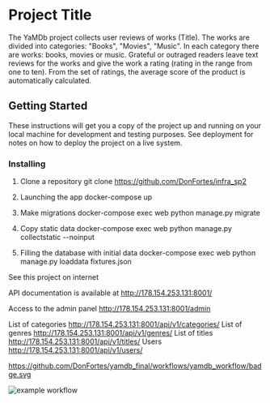 

# Project Title

The YaMDb project collects user reviews of works (Title). The works are divided into categories: "Books", "Movies", "Music". In each category there are works: books, movies or music. Grateful or outraged readers leave text reviews for the works and give the work a rating (rating in the range from one to ten). From the set of ratings, the average score of the product is automatically calculated.

## Getting Started

These instructions will get you a copy of the project up and running on your local machine for development and testing purposes. See deployment for notes on how to deploy the project on a live system.

### Installing

1. Clone a repository
git clone https://github.com/DonFortes/infra_sp2

2. Launching the app
docker-compose up

3. Make migrations
docker-compose exec web python manage.py migrate

4. Copy static data
docker-compose exec web python manage.py collectstatic --noinput

5. Filling the database with initial data
docker-compose exec web python manage.py loaddata fixtures.json 

See this project on internet

API documentation is available at
http://178.154.253.131:8001/

Access to the admin panel
http://178.154.253.131:8001/admin

List of categories
http://178.154.253.131:8001/api/v1/categories/
List of genres
http://178.154.253.131:8001/api/v1/genres/
List of titles
http://178.154.253.131:8001/api/v1/titles/
Users
http://178.154.253.131:8001/api/v1/users/


https://github.com/DonFortes/yamdb_final/workflows/yamdb_workflow/badge.svg

![example workflow](https://github.com/DonFortes/yamdb_final/actions/workflows/yamdb_workflow.yaml/badge.svg)
